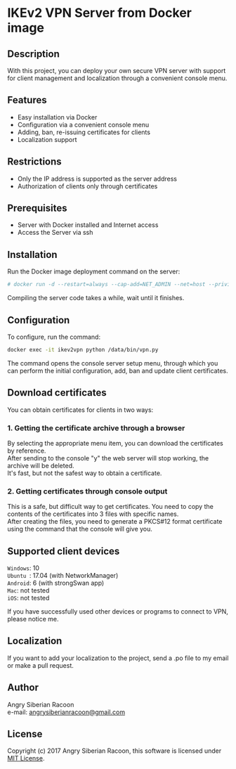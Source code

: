 # IKEv2 VPN Server from Docker image
## Description
With this project, you can deploy your own secure VPN server with support for client management and localization through a convenient console menu.

## Features
* Easy installation via Docker
* Configuration via a convenient console menu
* Adding, ban, re-issuing certificates for clients
* Localization support

## Restrictions
* Only the IP address is supported as the server address
* Authorization of clients only through certificates

## Prerequisites
* Server with Docker installed and Internet access
* Access the Server via ssh

## Installation
Run the Docker image deployment command on the server:

```Bash
# docker run -d --restart=always --cap-add=NET_ADMIN --net=host --privileged -p 8080 -p 500:500/udp -p 4500:4500/udp --name=ikev2vpn angrysiberianracoon/ikev2vpn
```
Compiling the server code takes a while, wait until it finishes.

## Configuration
To configure, run the command:
```Bash
docker exec -it ikev2vpn python /data/bin/vpn.py
```
The command opens the console server setup menu, through which you can perform the initial configuration, add, ban and update client certificates.

## Download certificates
You can obtain certificates for clients in two ways:

### 1. Getting the certificate archive through a browser
By selecting the appropriate menu item, you can download the certificates by reference.  
After sending to the console "y" the web server will stop working, the archive will be deleted.  
It's fast, but not the safest way to obtain a certificate.

### 2. Getting certificates through console output
This is a safe, but difficult way to get certificates. 
You need to copy the contents of the certificates into 3 files with specific names.  
After creating the files, you need to generate a PKCS#12 format certificate using the command that the console will give you. 

## Supported client devices
`Windows`: 10  
`Ubuntu `: 17.04 (with NetworkManager)  
`Android`: 6 (with strongSwan app)  
`Mac`:	not tested  
`iOS`:	not tested 

If you have successfully used other devices or programs to connect to VPN, please notice me.

## Localization
If you want to add your localization to the project, send a .po file to my email or make a pull request.

## Author
Angry Siberian Racoon   
e-mail: angrysiberianracoon@gmail.com

## License
Copyright (c) 2017 Angry Siberian Racoon, this software is licensed under [MIT License](https://github.com/angrysiberianracoon/ikev2vpn/blob/master/LICENSE).